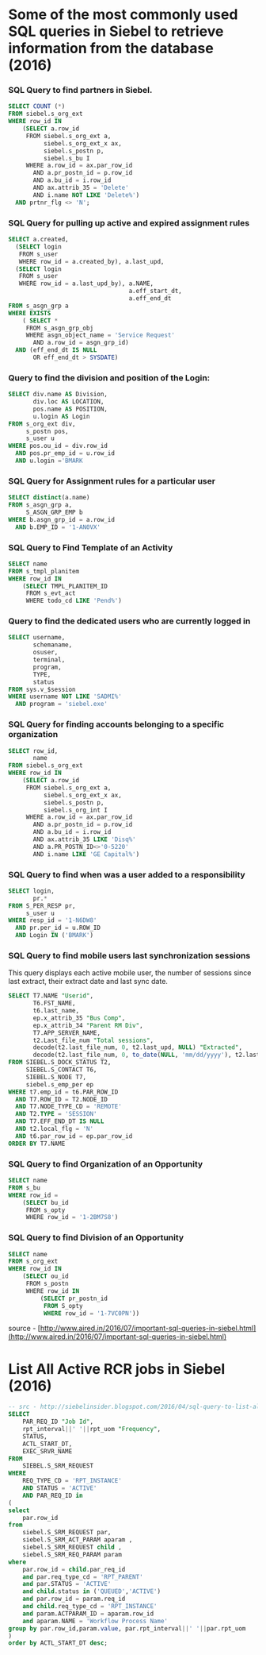 # Some of the most commonly used SQL queries in Siebel to retrieve information from the database (2016)

### SQL Query to find **partners** in Siebel.

```sql
SELECT COUNT (*)  
FROM siebel.s_org_ext  
WHERE row_id IN  
    (SELECT a.row_id  
     FROM siebel.s_org_ext a,  
          siebel.s_org_ext_x ax,  
          siebel.s_postn p,  
          siebel.s_bu I  
     WHERE a.row_id = ax.par_row_id  
       AND a.pr_postn_id = p.row_id  
       AND a.bu_id = i.row_id  
       AND ax.attrib_35 = 'Delete'  
       AND i.name NOT LIKE 'Delete%')  
  AND prtnr_flg <> 'N'; 
```

### SQL Query for pulling up **active and expired assignment rules**

```sql
SELECT a.created,  
  (SELECT login  
   FROM s_user  
   WHERE row_id = a.created_by), a.last_upd,  
  (SELECT login  
   FROM s_user  
   WHERE row_id = a.last_upd_by), a.NAME,  
                                  a.eff_start_dt,  
                                  a.eff_end_dt  
FROM s_asgn_grp a  
WHERE EXISTS  
    ( SELECT *  
     FROM s_asgn_grp_obj  
     WHERE asgn_object_name = 'Service Request'  
       AND a.row_id = asgn_grp_id)  
  AND (eff_end_dt IS NULL  
       OR eff_end_dt > SYSDATE)
```

### Query to find the division and **position** of the **Login**:

```sql
SELECT div.name AS Division,  
       div.loc AS LOCATION,  
       pos.name AS POSITION,  
       u.login AS Login  
FROM s_org_ext div,  
     s_postn pos,  
     s_user u  
WHERE pos.ou_id = div.row_id  
  AND pos.pr_emp_id = u.row_id  
  AND u.login ='BMARK
```

### SQL Query for **Assignment rules** for a particular user

```sql
SELECT distinct(a.name)  
FROM s_asgn_grp a,  
     S_ASGN_GRP_EMP b  
WHERE b.asgn_grp_id = a.row_id  
  AND b.EMP_ID = '1-AN0VX'
```

### SQL Query to Find Template of an **Activity**

```sql
SELECT name  
FROM s_tmpl_planitem  
WHERE row_id IN  
    (SELECT TMPL_PLANITEM_ID  
     FROM s_evt_act  
     WHERE todo_cd LIKE 'Pend%')
```

### **Query to find the dedicated users who are currently logged in**

```sql
SELECT username,  
       schemaname,  
       osuser,  
       terminal,  
       program,  
       TYPE,  
       status  
FROM sys.v_$session  
WHERE username NOT LIKE 'SADMI%'  
  AND program = 'siebel.exe' 
```

### SQL Query for finding **accounts belonging** to a specific organization

```sql
SELECT row_id,  
       name  
FROM siebel.s_org_ext  
WHERE row_id IN  
    (SELECT a.row_id  
     FROM siebel.s_org_ext a,  
          siebel.s_org_ext_x ax,  
          siebel.s_postn p,  
          siebel.s_org_int I  
     WHERE a.row_id = ax.par_row_id  
       AND a.pr_postn_id = p.row_id  
       AND a.bu_id = i.row_id  
       AND ax.attrib_35 LIKE 'Disq%'  
       AND a.PR_POSTN_ID<>'0-5220'  
       AND i.name LIKE 'GE Capital%') 
```

### SQL Query to find when was a user added to a **responsibility**

```sql
SELECT login,  
       pr.*  
FROM S_PER_RESP pr,  
     s_user u  
WHERE resp_id = '1-N6DW8'  
  AND pr.per_id = u.ROW_ID  
  AND Login IN ('BMARK') 
```

### SQL Query to find mobile users **last synchronization** sessions

This query displays each active mobile user, the number of sessions since last extract, their extract date and last sync date.  

```sql
SELECT T7.NAME "Userid",  
       T6.FST_NAME,  
       t6.last_name,  
       ep.x_attrib_35 "Bus Comp",  
       ep.x_attrib_34 "Parent RM Div",  
       T7.APP_SERVER_NAME,  
       t2.Last_file_num "Total sessions",  
       decode(t2.last_file_num, 0, t2.last_upd, NULL) "Extracted",  
       decode(t2.last_file_num, 0, to_date(NULL, 'mm/dd/yyyy'), t2.last_upd) "Last sync"  
FROM SIEBEL.S_DOCK_STATUS T2,  
     SIEBEL.S_CONTACT T6,  
     SIEBEL.S_NODE T7,  
     siebel.s_emp_per ep  
WHERE t7.emp_id = t6.PAR_ROW_ID  
  AND T7.ROW_ID = T2.NODE_ID  
  AND T7.NODE_TYPE_CD = 'REMOTE'  
  AND T2.TYPE = 'SESSION'  
  AND T7.EFF_END_DT IS NULL  
  AND t2.local_flg = 'N'  
  AND t6.par_row_id = ep.par_row_id  
ORDER BY T7.NAME
```

### SQL Query to find Organization of an **Opportunity**

```sql
SELECT name  
FROM s_bu  
WHERE row_id =  
    (SELECT bu_id  
     FROM s_opty  
     WHERE row_id = '1-2BM7S8')
```

### SQL Query to find **Division** of an Opportunity 

```sql
SELECT name  
FROM s_org_ext  
WHERE row_id IN  
    (SELECT ou_id  
     FROM s_postn  
     WHERE row_id IN  
         (SELECT pr_postn_id  
          FROM S_opty  
          WHERE row_id = '1-7VC0PN'))
```

source - [http://www.aired.in/2016/07/important-sql-queries-in-siebel.html](http://www.aired.in/2016/07/important-sql-queries-in-siebel.html)  

# List All Active RCR jobs in Siebel (2016)

```sql
-- src - http://siebelinsider.blogspot.com/2016/04/sql-query-to-list-all-active-rcr-jobs.html
SELECT
    PAR_REQ_ID "Job Id",
    rpt_interval||' '||rpt_uom "Frequency",
    STATUS,
    ACTL_START_DT,
    EXEC_SRVR_NAME
FROM
    SIEBEL.S_SRM_REQUEST
WHERE
    REQ_TYPE_CD = 'RPT_INSTANCE'
    AND STATUS = 'ACTIVE'
    AND PAR_REQ_ID in
(
select
    par.row_id
from
    siebel.S_SRM_REQUEST par,
    siebel.S_SRM_ACT_PARAM aparam ,
    siebel.S_SRM_REQUEST child ,
    siebel.S_SRM_REQ_PARAM param
where
    par.row_id = child.par_req_id
    and par.req_type_cd = 'RPT_PARENT'
    and par.STATUS = 'ACTIVE'
    and child.status in ('QUEUED','ACTIVE')
    and par.row_id = param.req_id
    and child.req_type_cd = 'RPT_INSTANCE'
    and param.ACTPARAM_ID = aparam.row_id
    and aparam.NAME = 'Workflow Process Name'
group by par.row_id,param.value, par.rpt_interval||' '||par.rpt_uom
)
order by ACTL_START_DT desc;
```

